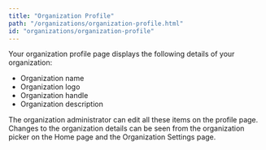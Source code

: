 ```yaml
---
title: "Organization Profile"
path: "/organizations/organization-profile.html"
id: "organizations/organization-profile"
---
```


Your organization profile page displays the following details of your organization:
* Organization name
* Organization logo
* Organization handle
* Organization description

The organization administrator can edit all these items on the profile page. Changes to the organization details can be seen from the organization picker on the Home page and the Organization Settings page.
